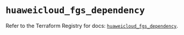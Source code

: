 # `huaweicloud_fgs_dependency`

Refer to the Terraform Registry for docs: [`huaweicloud_fgs_dependency`](https://registry.terraform.io/providers/huaweicloud/huaweicloud/1.71.1/docs/resources/fgs_dependency).
